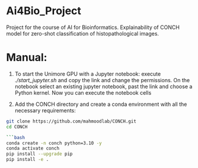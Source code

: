  # Ai4Bio_Project

Project for the course of AI for Bioinformatics.
Explainability of CONCH model for zero-shot classification of histopathological images.

# Manual:
  1. To start the Unimore GPU with a Jupyter notebook:
     execute *./start_jupyter.sh* and copy the link and change the permissions. On the notebook select an existing jupyter notebook, past the link and choose a Python kernel. Now you can execute the notebook cells

  2. Add the CONCH directory and create a conda environment with all the necessary requirements:
    
```bash
git clone https://github.com/mahmoodlab/CONCH.git
cd CONCH

```bash
conda create -n conch python=3.10 -y
conda activate conch
pip install --upgrade pip
pip install -e .
